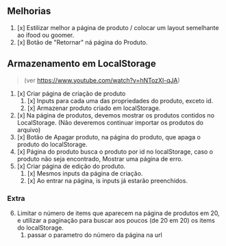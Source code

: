 ## Melhorias

1. [x] Estilizar melhor a página de produto / colocar um layout semelhante ao ifood ou goomer.
2. [x] Botão de "Retornar" ná página do Produto.

## Armazenamento em LocalStorage

> (ver https://www.youtube.com/watch?v=hNTozXl-qJA)

1. [x] Criar página de criação de produto
   1. [x] Inputs para cada uma das propriedades do produto, exceto id.
   2. [x] Armazenar produto criado em localStorage.
2. [x] Na página de produtos, devemos mostrar os produtos contidos no LocalStorage. (Não deveremos continuar importar os produtos do arquivo)
3. [x] Botão de Apagar produto, na página do produto, que apaga o produto do localStorage.
4. [x] Página do produto busca o produto por id no localStorage, caso o produto não seja encontrado, Mostrar uma página de erro.
5. [x] Criar página de edição do produto.
   1. [x] Mesmos inputs da página de criação.
   2. [x] Ao entrar na página, is inputs já estarão preenchidos.

### Extra

6. Limitar o número de items que aparecem na página de produtos em 20, e utilizar a paginação para buscar aos poucos (de 20 em 20) os items do localStorage.
   1. passar o parametro do número da página na url
